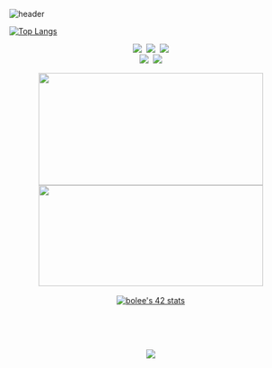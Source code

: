 

<!---
LEEBONGHAK/LEEBONGHAK is a ✨ special ✨ repository because its `README.md` (this file) appears on your GitHub profile.
You can click the Preview link to take a look at your changes.

- 👋 Hi, I’m @LEEBONGHAK
- 👀 I’m interested in ... blockchain, AR, VR, 3D Modeling, AI
- 🌱 I’m currently learning ... Python(django), C, HTML, CSS(SASS, tailwindCSS), JS(Vanilla JS, React JS), Redux
- 💞️ I’m looking to collaborate on ...
- 📫 How to reach me ... email

Here are some ideas to get you started:

- 🔭 I’m currently working on ...
- 🌱 I’m currently learning ...
- 👯 I’m looking to collaborate on ...
- 🤔 I’m looking for help with ...
- 💬 Ask me about ...
- 📫 How to reach me: ...
- 😄 Pronouns: ...
- ⚡ Fun fact: ...
--->

![header](https://capsule-render.vercel.app/api?type=waving&color=gradient&height=300&width=100%&section=header&text=LeeBongHak😀&fontSize=70)


[![Top Langs](https://github-readme-stats.vercel.app/api/top-langs/?username=LEEBONGHAK)](https://github.com/anuraghazra/github-readme-stats)
<!-- ## Techs

### Languages

[![html](https://img.shields.io/badge/Html-E34F26?style=flat-square&logo=Html5&logoColor=white)](https://github.com/LEEBONGHAK/kokoa-clone-2021) [![css](https://img.shields.io/badge/CSS-1572B6?style=flat-square&logo=CSS3&logoColor=white)](https://github.com/LEEBONGHAK/kokoa-clone-2021) [![JS](https://img.shields.io/badge/JavaScript-F7DF1E?style=flat-square&logo=JavaScript&logoColor=black)]()
<br>

[![C](https://img.shields.io/badge/C-1572B6?style=flat-square&logo=c&logoColor=white)]() [![C++](https://img.shields.io/badge/C++-1572B6?style=flat-square&logo=cplusplus&logoColor=white)](https://github.com/LEEBONGHAK/BAEKJOON_Cpp) [![Python](https://img.shields.io/badge/Python-1F4260?style=flat-square&logo=Python&logoColor=white)]()
<br>

[![Go](https://img.shields.io/badge/Go-007D9C?style=flat-square&logo=Go&logoColor=white)](https://github.com/LEEBONGHAK/job_scrapper)
<br><br><br>

### FrameWroks

[![React,React Native](https://img.shields.io/badge/React%20/%20ReactNative-61DAFB?style=flat-square&logo=React&logoColor=black)](https://github.com/LEEBONGHAK/fokin-weather) [![NodeJS](https://img.shields.io/badge/Node.js-339933?style=flat-square&logo=Node.js&logoColor=white)](https://github.com/LEEBONGHAK/learning-nodeJS)
<br>

[![Django](https://img.shields.io/badge/Django-0C4B33?style=flat-square&logo=Django&logoColor=white)](https://github.com/LEEBONGHAK/AirBnB-Clone)
<br>

[![Spring](https://img.shields.io/badge/Spring-6DB33F?style=flat-square&logo=Spring&logoColor=white)]()
<br>

[![hyperledger fabric](https://img.shields.io/badge/HyperledgerFabric-000000?style=flat-square&logoColor=white)](https://github.com/LEEBONGHAK/ArtWork)
<br><br><br>


### DB

[![MySQL](https://img.shields.io/badge/MySQL-4479A1?style=flat-square&logo=MySQL&logoColor=white)]()
<br><br><br> -->


<p align=center>
  <a href="https://velog.io/@octo__"><img src="https://img.shields.io/badge/Velog-6DB33F?style=flat-square&logo=velog&logoColor=white&link=https://velog.io/@octo__"/></a>&nbsp
  <a href="mailto:one.dlqhdgkr456@gmail.com"><img src="https://img.shields.io/badge/Gmail-F80000?style=flat-square&logo=Gmail&logoColor=white"/></a>&nbsp
  <a href="https://www.linkedin.com/in/bonghaklee/"><img src="http://img.shields.io/badge/-LinkedIn-0072b1?style=flat&logo=linkedin&link=https://www.linkedin.com/in/bonghaklee/"/></a><br>  
  <a href="https://solved.ac/profile/octopus96"><img src="https://img.shields.io/badge/Solved.ac-6DB33F?style=flat-square&logoColor=white&&link=https://solved.ac/profile/octopus96"/></a>&nbsp
  <a href="https://www.acmicpc.net/user/octopus96"><img src="https://img.shields.io/badge/BAEKJOON-000000?style=flat-square&logoColor=white&link=https://www.acmicpc.net/user/octopus96"/></a>
</p>

<div align="center" style="text-align:center">
  <img src="https://github-readme-stats.vercel.app/api?username=LEEBONGHAK&theme=graywhite" height="200" width="400">
</div>

<div align="center" style="text-align:center">
  <img src="http://mazassumnida.wtf/api/v2/generate_badge?boj=octopus96" height="180" width="400">
</div>
<br>
<div align="center" style="text-align:center">
  <a href="https://github.com/JaeSeoKim/badge42"><img src="https://badge42.vercel.app/api/v2/cl5erejjm004909lcjhtrjuni/stats?cursusId=21&coalitionId=85" alt="bolee's 42 stats" /></a>
</div>

<br><br><br>

<p align="center">
  <a href="https://hits.seeyoufarm.com"><img src="https://hits.seeyoufarm.com/api/count/incr/badge.svg?url=https%3A%2F%2Fgithub.com%2FLEEBONGHAK&count_bg=%2379C83D&title_bg=%23000000&icon=github.svg&icon_color=%23FFFFFF&title=today&edge_flat=true"/></a>  
</p>



